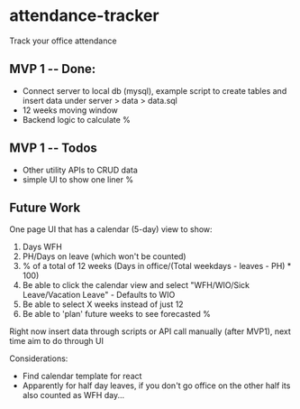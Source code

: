 # attendance-tracker

Track your office attendance

## MVP 1 -- Done:

-   Connect server to local db (mysql), example script to create tables and insert data under server > data > data.sql
-   12 weeks moving window
-   Backend logic to calculate %

## MVP 1 -- Todos

-   Other utility APIs to CRUD data
-   simple UI to show one liner %

## Future Work

One page UI that has a calendar (5-day) view to show:

1. Days WFH
2. PH/Days on leave (which won't be counted)
3. % of a total of 12 weeks (Days in office/(Total weekdays - leaves - PH) \* 100)
4. Be able to click the calendar view and select "WFH/WIO/Sick Leave/Vacation Leave" - Defaults to WIO
5. Be able to select X weeks instead of just 12
6. Be able to 'plan' future weeks to see forecasted %

Right now insert data through scripts or API call manually (after MVP1), next time aim to do through UI

Considerations:

-   Find calendar template for react
-   Apparently for half day leaves, if you don't go office on the other half its also counted as WFH day...
